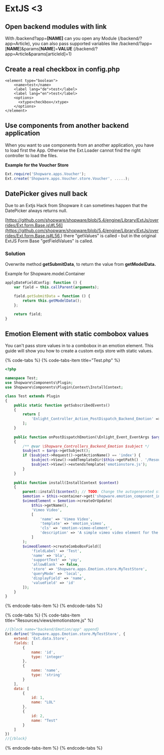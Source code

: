 # ExtJS &lt;3

## Open backend modules with link

With /backend?app=**\[NAME\]** can you open any Module \(/backend/?app=Article\), you can also pass supported variables like /backend/?app=\[**NAME**\]&params\[**NAME**\]=**VALUE** \(/backend/?app=Article&params\[articleId\]=1\)

## Create a real checkbox in config.php

```markup
<element type="boolean">
    <name>test</name>
    <label lang="de">test</label>
    <label lang="en">test</label>
    <options>
      <xtype>checkbox</xtype>
    </options>
</element>
```

## Use components from another backend application

When you want to use components from an another application, you have to load first the App. Otherwise the Ext.Loader cannot find the right controller to load the files.

**Example for the Voucher Store**

```javascript
Ext.require('Shopware.apps.Voucher');
Ext.create('Shopware.apps.Voucher.store.Voucher', .....);
```

## DatePicker gives null back

Due to an Extjs Hack from Shopware it can sometimes happen that the DatePicker always returns null. 

[https://github.com/shopware/shopware/blob/5.4/engine/Library/ExtJs/overrides/Ext.form.Base.js\#L56](https://github.com/shopware/shopware/blob/5.4/engine/Library/ExtJs/overrides/Ext.form.Base.js#L56,) there "getValues" is called - but in the original ExtJS Form Base "getFieldValues" is called.

### Solution

Overwrite method **getSubmitData**, to return the value from **getModelData.**

Example for Shopware.model.Container

```javascript
applyDateFieldConfig: function () {
    var field = this.callParent(arguments);

    field.getSubmitData = function () {
        return this.getModelData();
    };

    return field;
}
```

## Emotion Element with static combobox values

You can't pass store values in to a combobox in an emotion element. This guide will show you how to create a custom extjs store with static values.

{% code-tabs %}
{% code-tabs-item title="Test.php" %}
```php
<?php

namespace Test;
use Shopware\Components\Plugin;
use Shopware\Components\Plugin\Context\InstallContext;

class Test extends Plugin
{
    public static function getSubscribedEvents()
    {
        return [
            'Enlight_Controller_Action_PostDispatch_Backend_Emotion' => 'onPostDispatchEmotion'
        ];
    }
    
    public function onPostDispatchEmotion(\Enlight_Event_EventArgs $args)
    {
        /** @var \Shopware_Controllers_Backend_Emotion $subject */
        $subject = $args->getSubject();
        if ($subject->Request()->getActionName() == 'index') {
            $subject->View()->addTemplateDir($this->getPath() . '/Resources/views');
            $subject->View()->extendsTemplate('emotionstore.js');
        }
    }
    
    public function install(InstallContext $context)
    {
        parent::install($context); // TODO: Change the autogenerated stub
        $emotion = $this->container->get('shopware.emotion_component_installer');
        $vimeoElement = $emotion->createOrUpdate(
            $this->getName(),
            'Vimeo Video',
            [
                'name' => 'Vimeo Video',
                'template' => 'emotion_vimeo',
                'cls' => 'emotion-vimeo-element',
                'description' => 'A simple vimeo video element for the shopping worlds.'
            ]
        );
        $vimeoElement->createComboBoxField([
            'fieldLabel' => 'Test',
            'name' => 'bla',
            'supportText' => 'yay',
            'allowBlank' => false,
            'store' => 'Shopware.apps.Emotion.store.MyTestStore',
            'queryMode' => 'local',
            'displayField' => 'name',
            'valueField' => 'id'
        ]);
    }
}
```
{% endcode-tabs-item %}
{% endcode-tabs %}

{% code-tabs %}
{% code-tabs-item title="Resources/views/emotionstore.js" %}
```javascript
//{block name="backend/Emotion/app" append}
Ext.define('Shopware.apps.Emotion.store.MyTestStore', {
    extend: 'Ext.data.Store',
    fields: [
        {
            name: 'id',
            type: 'integer'
        },
        {
            name: 'name',
            type: 'string'
        }
    ],
    data: [
        {
            id: 1,
            name: "LOL"
        },
        {
            id: 2,
            name: "Test"
        }
    ]
})
//{/block}

```
{% endcode-tabs-item %}
{% endcode-tabs %}



